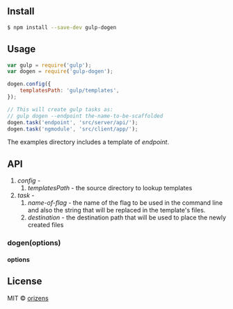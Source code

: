 ## Install

```sh
$ npm install --save-dev gulp-dogen
```


## Usage

```js
var gulp = require('gulp');
var dogen = require('gulp-dogen');

dogen.config({
	templatesPath: 'gulp/templates',
});

// This will create gulp tasks as:
// gulp dogen --endpoint the-name-to-be-scaffolded
dogen.task('endpoint', 'src/server/api/');
dogen.task('ngmodule', 'src/client/app/');

```

The examples directory includes a template of *endpoint*.

## API
1. *config* - 
	1. *templatesPath* - the source directory to lookup templates
2. *task* -
	1. *name-of-flag* - the name of the flag to be used in the command line and also the string that will be replaced in the template's files.
	2. *destination* - the destination path that will be used to place the newly created files
	
### dogen(options)

#### options


## License

MIT © [orizens](https://github.com/orizens)
